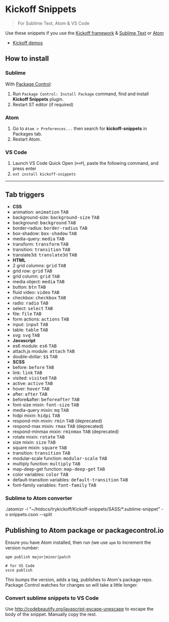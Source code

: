 # Kickoff Snippets

> For Sublime Text, Atom & VS Code

Use these snippets if you use the [Kickoff framework](https://github.com/trykickoff/kickoff/) & [Sublime Text](http://sublimetext.com) or [Atom](https://atom.io)

* [Kickoff demos](http://trykickoff.io/demos/)

## How to install

### Sublime

With [Package Control](http://packagecontrol.io):

1. Run `Package Control: Install Package` command, find and install **Kickoff Snippets** plugin.
2. Restart ST editor (if required)

### Atom
1. Go to `Atom > Preferences...` then search for **kickoff-snippets** in Packages tab.
2. Restart Atom.

### VS Code
1. Launch VS Code Quick Open (`⌘+P`), paste the following command, and press enter
2. `ext install kickoff-snippets`

---

## Tab triggers

* **CSS**
 * animation: <kbd>animation</kbd> <kbd>TAB</kbd>
 * background-size: <kbd>background-size</kbd> <kbd>TAB</kbd>
 * background: <kbd>background</kbd> <kbd>TAB</kbd>
 * border-radius: <kbd>border-radius</kbd> <kbd>TAB</kbd>
 * box-shadow: <kbd>box-shadow</kbd> <kbd>TAB</kbd>
 * media-query: <kbd>media</kbd> <kbd>TAB</kbd>
 * transform: <kbd>transform</kbd> <kbd>TAB</kbd>
 * transition: <kbd>transition</kbd> <kbd>TAB</kbd>
 * translate3d: <kbd>translate3d</kbd> <kbd>TAB</kbd>
* **HTML**
 * 2 grid columns: <kbd>grid</kbd> <kbd>TAB</kbd>
 * grid row: <kbd>grid</kbd> <kbd>TAB</kbd>
 * grid column: <kbd>grid</kbd> <kbd>TAB</kbd>
 * media object: <kbd>media</kbd> <kbd>TAB</kbd>
 * button: <kbd>btn</kbd> <kbd>TAB</kbd>
 * fluid video: <kbd>video</kbd> <kbd>TAB</kbd>
 * checkbox: <kbd>checkbox</kbd> <kbd>TAB</kbd>
 * radio: <kbd>radio</kbd> <kbd>TAB</kbd>
 * select: <kbd>select</kbd> <kbd>TAB</kbd>
 * file: <kbd>file</kbd> <kbd>TAB</kbd>
 * form actions: <kbd>actions</kbd> <kbd>TAB</kbd>
 * input: <kbd>input</kbd> <kbd>TAB</kbd>
 * table: <kbd>table</kbd> <kbd>TAB</kbd>
 * svg: <kbd>svg</kbd> <kbd>TAB</kbd>
* **Javascript**
 * es6 module: <kbd>es6</kbd> <kbd>TAB</kbd>
 * attach.js module: <kbd>attach</kbd> <kbd>TAB</kbd>
 * double-dollar: <kbd>$$</kbd> <kbd>TAB</kbd>
* **SCSS**
 * before: <kbd>before</kbd> <kbd>TAB</kbd>
 * link: <kbd>link</kbd> <kbd>TAB</kbd>
 * visited: <kbd>visited</kbd> <kbd>TAB</kbd>
 * active: <kbd>active</kbd> <kbd>TAB</kbd>
 * hover: <kbd>hover</kbd> <kbd>TAB</kbd>
 * after: <kbd>after</kbd> <kbd>TAB</kbd>
 * before&after: <kbd>beforeafter</kbd> <kbd>TAB</kbd>
 * font-size mixin: <kbd>font-size</kbd> <kbd>TAB</kbd>
 * media-query mixin: <kbd>mq</kbd> <kbd>TAB</kbd>
 * hidpi mixin: <kbd>hidpi</kbd> <kbd>TAB</kbd>
 * respond-min mixin: <kbd>rmin</kbd> <kbd>TAB</kbd> (deprecated)
 * respond-max mixin: <kbd>rmax</kbd> <kbd>TAB</kbd> (deprecated)
 * respond-minmax mixin: <kbd>rminmax</kbd> <kbd>TAB</kbd> (deprecated)
 * rotate mixin: <kbd>rotate</kbd> <kbd>TAB</kbd>
 * size mixin: <kbd>size</kbd> <kbd>TAB</kbd>
 * square mixin: <kbd>square</kbd> <kbd>TAB</kbd>
 * transition: <kbd>transition</kbd> <kbd>TAB</kbd>
 * modular-scale function: <kbd>modular-scale</kbd> <kbd>TAB</kbd>
 * multiply function: <kbd>multiply</kbd> <kbd>TAB</kbd>
 * map-deep-get function: <kbd>map-deep-get</kbd> <kbd>TAB</kbd>
 * color variables: <kbd>color</kbd> <kbd>TAB</kbd>
 * default-transition variables: <kbd>default-transition</kbd> <kbd>TAB</kbd>
 * font-family variables: <kbd>font-family</kbd> <kbd>TAB</kbd>


### Sublime to Atom converter
./atomizr -i "~/htdocs/trykickoff/Kickoff-snippets/SASS/*.sublime-snippet" -o snippets.cson --split

## Publishing to Atom package or packagecontrol.io
Ensure you have Atom installed, then run (we use `apm` to increment the version number:

```
apm publish major|minor|patch

# for VS Code
vsce publish
```
This bumps the version, adds a tag, publishes to Atom's package repo. Package Control watches for changes so will take a little longer.

### Convert sublime snippets to VS Code
Use http://codebeautify.org/javascript-escape-unescape to escape the body of the snippet. Manually copy the rest.
